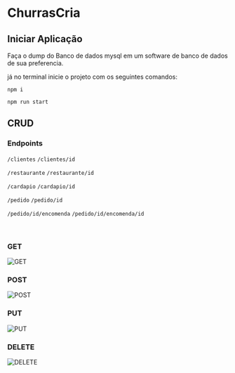 # ChurrasCria

## Iniciar Aplicação

Faça o dump do Banco de dados mysql em um software de banco de dados de sua preferencia.

já no terminal inicie o projeto com os seguintes comandos:

```npm i```


```npm run start```


## CRUD

### Endpoints

```/clientes```
```/clientes/id```


```/restaurante```
```/restaurante/id```


```/cardapio```
```/cardapio/id```


```/pedido```
```/pedido/id```


```/pedido/id/encomenda```
```/pedido/id/encomenda/id```
<br>
<br>
<br>
### GET
![GET](https://user-images.githubusercontent.com/112559869/227973072-dcbf117f-0da3-4b05-9ef0-f9109af5569b.png)
### POST
![POST](https://user-images.githubusercontent.com/112559869/227970024-d4f17e72-0ec8-49cc-ac17-c1c62dcfc0f2.png)
### PUT
![PUT](https://user-images.githubusercontent.com/112559869/227970544-fe2e6ef0-1b19-4d49-8183-cbe9c9f07702.png)
### DELETE
![DELETE](https://user-images.githubusercontent.com/112559869/227969491-e2bb4624-6d24-4ef7-9e40-81addea4da58.png)
